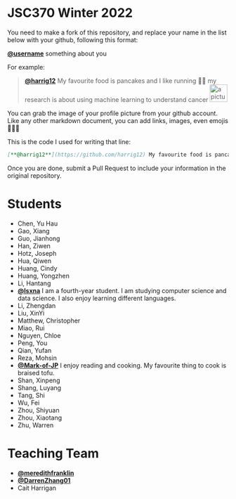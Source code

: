 # JSC370 Winter 2022

You need to make a fork of this repository, and replace your name in the list below with your github, following this format:

[**@username**](https://github.com/username/) something about you

For example:
      
> [**@harrig12**](https://github.com/harrig12) My favourite food is pancakes and I like running 🏃‍♀️ my research is about using machine learning to understand cancer <img src="https://avatars.githubusercontent.com/u/23587234?s=400&u=ea93fb16bd1f0b9c3f1e0e420136e4a1919daff3&v=4" alt="a picture of me" width="40px"> 

You can grab the image of your profile picture from your github account. Like any other markdown document, you can add links, images, even emojis 🍋🍰🐸 

This is the code I used for writing that line:

```md
[**@harrig12**](https://github.com/harrig12) My favourite food is pancakes and I like running 🏃‍♀️ my research is about using machine learning to understand cancer <img src="https://avatars.githubusercontent.com/u/23587234?s=400&u=ea93fb16bd1f0b9c3f1e0e420136e4a1919daff3&v=4" alt="a picture of me" width="40px"> 
```

Once you are done, submit a Pull Request to include your information in the original repository.

# Students

* Chen, Yu Hau          
* Gao, Xiang            
* Guo, Jianhong         
* Han, Ziwen            
* Hotz, Joseph          
* Hua, Qiwen            
* Huang, Cindy        
* Huang, Yongzhen       
* Li, Hantang           
* [**@lsxna**](https://github.com/lsxna/) I am a fourth-year student. I am studying computer science and data science. I also enjoy learning different languages.
* Li, Zhengdan          
* Liu, XinYi            
* Matthew, Christopher  
* Miao, Rui             
* Nguyen, Chloe         
* Peng, You             
* Qian, Yufan           
* Reza, Mohsin          
* [**@Mark-of-JP**](https://github.com/Mark-of-JP) I enjoy reading and cooking. My favourite thing to cook is braised tofu.
* Shan, Xinpeng         
* Shang, Luyang         
* Tang, Shi             
* Wu, Fei             
* Zhou, Shiyuan         
* Zhou, Xiaotang        
* Zhu, Warren     

# Teaching Team

* [**@meredithfranklin**](https://github.com/meredithfranklin)
* [**@DarrenZhang01**](https://github.com/@DarrenZhang01)
* Cait Harrigan


